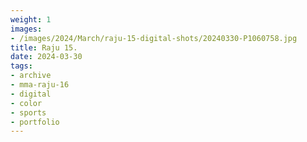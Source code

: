 ```yaml
---
weight: 1
images:
- /images/2024/March/raju-15-digital-shots/20240330-P1060758.jpg
title: Raju 15.
date: 2024-03-30
tags:
- archive
- mma-raju-16
- digital
- color
- sports
- portfolio
---
```

